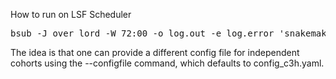 How to run on LSF Scheduler

<pre>
bsub -J over_lord -W 72:00 -o log.out -e log.error 'snakemake -pr -j 800 --cluster-config cluster.json --cluster "bsub -W {cluster.run_time} -M {cluster.memory} -R {cluster.resources} -e {cluster.error} -o {cluster.output} "' 
</pre>

The idea is that one can provide a different config file for independent cohorts using the --configfile command, which defaults to config_c3h.yaml.

